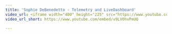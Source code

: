 ```yaml
---
title: 'Sophie DeBenedetto - Telemetry and LiveDashboard'
video_url: <iframe width="400" height="225" src="https://www.youtube.com/embed/v9LV0hvPmUQ" frameborder="0" allow="accelerometer; autoplay; clipboard-write; encrypted-media; gyroscope; picture-in-picture" allowfullscreen></iframe>
video_url_short: https://www.youtube.com/embed/v9LV0hvPmUQ

---
```

